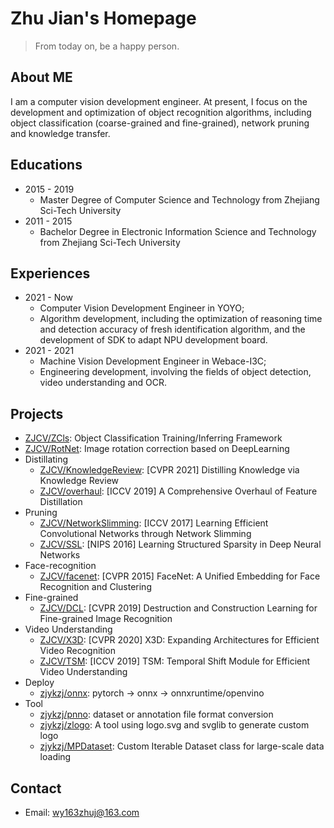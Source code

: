 
# Zhu Jian's Homepage
> From today on, be a happy person.

## About ME

I am a computer vision development engineer. At present,  I focus on the development and optimization of object recognition algorithms, including object classification (coarse-grained and fine-grained), network pruning and knowledge transfer.

## Educations

* 2015 - 2019
  * Master Degree of Computer Science and Technology from Zhejiang Sci-Tech University
* 2011 - 2015
  * Bachelor Degree in Electronic Information Science and Technology from Zhejiang Sci-Tech University

## Experiences

* 2021 - Now
  * Computer Vision Development Engineer in YOYO;
  * Algorithm development, including the optimization of reasoning time and detection accuracy of fresh identification algorithm, and the development of SDK to adapt NPU development board.
* 2021 - 2021
  * Machine Vision Development Engineer in Webace-I3C;
  * Engineering development, involving the fields of object detection, video understanding and OCR.

## Projects

* [ ZJCV/ZCls](https://github.com/ZJCV/ZCls): Object Classification Training/Inferring Framework 
* [ ZJCV/RotNet](https://github.com/ZJCV/RotNet): Image rotation correction based on DeepLearning
* Distillating
  * [ZJCV/KnowledgeReview](https://github.com/ZJCV/KnowledgeReview): [CVPR 2021] Distilling Knowledge via Knowledge Review
  * [ ZJCV/overhaul](https://github.com/ZJCV/overhaul): [ICCV 2019] A Comprehensive Overhaul of Feature Distillation
* Pruning
  * [ ZJCV/NetworkSlimming](https://github.com/ZJCV/NetworkSlimming): [ICCV 2017] Learning Efficient Convolutional Networks through Network Slimming 
  * [ZJCV/SSL](https://github.com/ZJCV/SSL):  [NIPS 2016] Learning Structured Sparsity in Deep Neural Networks
* Face-recognition
  * [ZJCV/facenet](https://github.com/ZJCV/facenet): [CVPR 2015] FaceNet: A Unified Embedding for Face Recognition and Clustering 
* Fine-grained
  * [ ZJCV/DCL](https://github.com/ZJCV/DCL): [CVPR 2019] Destruction and Construction Learning for Fine-grained Image Recognition 
* Video Understanding
  * [ZJCV/X3D](https://github.com/ZJCV/X3D): [CVPR 2020] X3D: Expanding Architectures for Efficient Video Recognition 
  * [ZJCV/TSM](https://github.com/ZJCV/TSM): [ICCV 2019] TSM: Temporal Shift Module for Efficient Video Understanding
* Deploy
  * [ zjykzj/onnx](https://github.com/zjykzj/onnx): pytorch -> onnx -> onnxruntime/openvino
* Tool
  * [ zjykzj/pnno](https://github.com/zjykzj/pnno): dataset or annotation file format conversion 
  * [ zjykzj/zlogo](https://github.com/zjykzj/zlogo): A tool using logo.svg and svglib to generate custom logo
  * [ zjykzj/MPDataset](https://github.com/zjykzj/MPDataset): Custom Iterable Dataset class for large-scale data loading 

## Contact

* Email: wy163zhuj@163.com